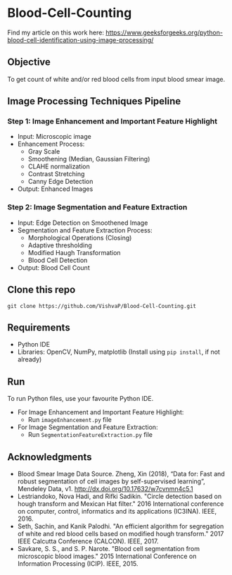 # Blood-Cell-Counting

Find my article on this work here:
https://www.geeksforgeeks.org/python-blood-cell-identification-using-image-processing/

## Objective 
To get count of white and/or red blood cells from input blood smear image. 

## Image Processing Techniques Pipeline

### Step 1: Image Enhancement and Important Feature Highlight

* Input: Microscopic image 
* Enhancement Process:
  * Gray Scale 
  * Smoothening (Median, Gaussian Filtering) 
  * CLAHE normalization 
  * Contrast Stretching 
  * Canny Edge Detection
* Output: Enhanced Images

### Step 2: Image Segmentation and Feature Extraction

* Input: Edge Detection on Smoothened Image  
* Segmentation and Feature Extraction Process:
  * Morphological Operations (Closing) 
  * Adaptive thresholding  
  * Modified Haugh Transformation  
  * Blood Cell Detection
* Output: Blood Cell Count

## Clone this repo
```
git clone https://github.com/VishvaP/Blood-Cell-Counting.git
```
## Requirements
- Python IDE 
- Libraries: OpenCV, NumPy, matplotlib (Install using `pip install`, if not already)
  
## Run 
To run Python files, use your favourite Python IDE.
- For Image Enhancement and Important Feature Highlight:
	- Run `imageEnhancement.py` file
- For Image Segmentation and Feature Extraction:
	- Run `SegmentationFeatureExtraction.py` file 


## Acknowledgments

* Blood Smear Image Data Source. Zheng, Xin (2018), “Data for: Fast and robust segmentation of cell images by self-supervised learning”, Mendeley Data, v1. http://dx.doi.org/10.17632/w7cvnmn4c5.1  
* Lestriandoko, Nova Hadi, and Rifki Sadikin. "Circle detection based on hough transform and Mexican Hat filter." 2016 International conference on computer, control, informatics and its applications (IC3INA). IEEE, 2016.
* Seth, Sachin, and Kanik Palodhi. "An efficient algorithm for segregation of white and red blood cells based on modified hough transform." 2017 IEEE Calcutta Conference (CALCON). IEEE, 2017.
* Savkare, S. S., and S. P. Narote. "Blood cell segmentation from microscopic blood images." 2015 International Conference on Information Processing (ICIP). IEEE, 2015.


	     
